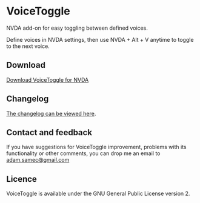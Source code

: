 # VoiceToggle
NVDA add-on for easy toggling between defined voices.

Define voices in NVDA settings, then use NVDA + Alt + V anytime to toggle to the next voice.

## Download
[Download VoiceToggle for NVDA][VoiceToggle-download]

## Changelog
[The changelog can be viewed here][changelog].
## Contact and feedback
If you have suggestions for VoiceToggle improvement, problems with its functionality or other comments, you can drop me an email to [adam.samec@gmail.com](mailto:adam.samec@gmail.com)

## Licence
VoiceToggle is available under the GNU General Public License version 2.

[VoiceToggle-download]: https://files.adamsamec.cz/apps/nvda/VoiceToggle.nvda-addon
[changelog]: https://github.com/adamsamec/VoiceToggle/blob/main/README.md
